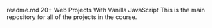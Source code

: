 readme.md
20+ Web Projects With Vanilla JavaScript
This is the main repository for all of the projects in the course.
